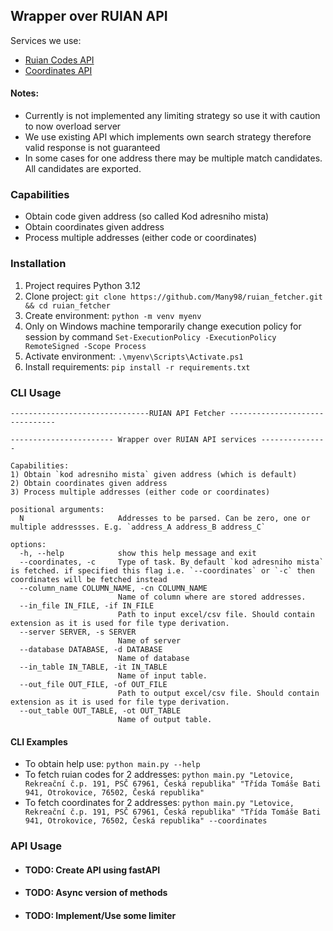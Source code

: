 ## Wrapper over RUIAN API

Services we use:
- [Ruian Codes API](https://vdp.cuzk.cz/vdp/ruian)
- [Coordinates API](https://ags.cuzk.cz/arcgis/rest/services/RUIAN/Vyhledavaci_sluzba_nad_daty_RUIAN/MapServer/exts/GeocodeSOE/findAddressCandidates)

#### Notes:
- Currently is not implemented any limiting strategy so use it with caution to now overload server
- We use existing API which implements own search strategy therefore valid response is not guaranteed
- In some cases for one address there may be multiple match candidates. All candidates are exported.

### Capabilities

- Obtain code given address (so called Kod adresniho mista)
- Obtain coordinates given address
- Process multiple addresses (either code or coordinates)

### Installation

1. Project requires Python 3.12
2. Clone project: ```git clone https://github.com/Many98/ruian_fetcher.git && cd ruian_fetcher```
3. Create environment: `python -m venv myenv`
4. Only on Windows machine temporarily  change execution policy for session by command `Set-ExecutionPolicy -ExecutionPolicy RemoteSigned -Scope Process`
5. Activate environment: `.\myenv\Scripts\Activate.ps1`
6. Install requirements: `pip install -r requirements.txt`


### CLI Usage
```
-------------------------------RUIAN API Fetcher -------------------------------

----------------------- Wrapper over RUIAN API services ---------------

Capabilities:
1) Obtain `kod adresniho mista` given address (which is default)
2) Obtain coordinates given address
3) Process multiple addresses (either code or coordinates)

positional arguments:
  N                     Addresses to be parsed. Can be zero, one or multiple addressses. E.g. `address_A address_B address_C`

options:
  -h, --help            show this help message and exit
  --coordinates, -c     Type of task. By default `kod adresniho mista` is fetched. if specified this flag i.e. `--coordinates` or `-c` then coordinates will be fetched instead
  --column_name COLUMN_NAME, -cn COLUMN_NAME
                        Name of column where are stored addresses.
  --in_file IN_FILE, -if IN_FILE
                        Path to input excel/csv file. Should contain extension as it is used for file type derivation.
  --server SERVER, -s SERVER
                        Name of server
  --database DATABASE, -d DATABASE
                        Name of database
  --in_table IN_TABLE, -it IN_TABLE
                        Name of input table.
  --out_file OUT_FILE, -of OUT_FILE
                        Path to output excel/csv file. Should contain extension as it is used for file type derivation.
  --out_table OUT_TABLE, -ot OUT_TABLE
                        Name of output table.
```
#### CLI Examples

- To obtain help use: ```python main.py --help```
- To fetch ruian codes for 2 addresses: ```python main.py "Letovice, Rekreační č.p. 191, PSČ 67961, Česká republika" "Třída Tomáše Bati 941, Otrokovice, 76502, Česká republika"```
- To fetch coordinates for 2 addresses: ```python main.py "Letovice, Rekreační č.p. 191, PSČ 67961, Česká republika" "Třída Tomáše Bati 941, Otrokovice, 76502, Česká republika" --coordinates```

### API Usage
- #### TODO: Create API using fastAPI
- #### TODO: Async version of methods
- #### TODO: Implement/Use some limiter
